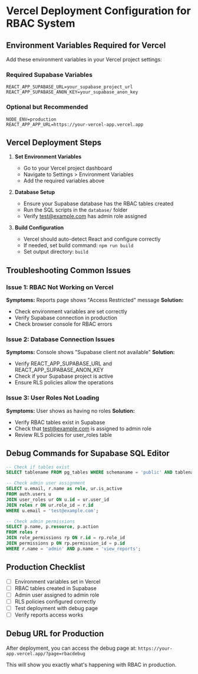 # Vercel Deployment Configuration for RBAC System

## Environment Variables Required for Vercel

Add these environment variables in your Vercel project settings:

### Required Supabase Variables
```
REACT_APP_SUPABASE_URL=your_supabase_project_url
REACT_APP_SUPABASE_ANON_KEY=your_supabase_anon_key
```

### Optional but Recommended
```
NODE_ENV=production
REACT_APP_APP_URL=https://your-vercel-app.vercel.app
```

## Vercel Deployment Steps

1. **Set Environment Variables**
   - Go to your Vercel project dashboard
   - Navigate to Settings > Environment Variables
   - Add the required variables above

2. **Database Setup**
   - Ensure your Supabase database has the RBAC tables created
   - Run the SQL scripts in the `database/` folder
   - Verify test@example.com has admin role assigned

3. **Build Configuration**
   - Vercel should auto-detect React and configure correctly
   - If needed, set build command: `npm run build`
   - Set output directory: `build`

## Troubleshooting Common Issues

### Issue 1: RBAC Not Working on Vercel
**Symptoms:** Reports page shows "Access Restricted" message
**Solution:** 
- Check environment variables are set correctly
- Verify Supabase connection in production
- Check browser console for RBAC errors

### Issue 2: Database Connection Issues
**Symptoms:** Console shows "Supabase client not available"
**Solution:**
- Verify REACT_APP_SUPABASE_URL and REACT_APP_SUPABASE_ANON_KEY
- Check if your Supabase project is active
- Ensure RLS policies allow the operations

### Issue 3: User Roles Not Loading
**Symptoms:** User shows as having no roles
**Solution:**
- Verify RBAC tables exist in Supabase
- Check that test@example.com is assigned to admin role
- Review RLS policies for user_roles table

## Debug Commands for Supabase SQL Editor

```sql
-- Check if tables exist
SELECT tablename FROM pg_tables WHERE schemaname = 'public' AND tablename LIKE '%role%';

-- Check admin user assignment
SELECT u.email, r.name as role, ur.is_active
FROM auth.users u
JOIN user_roles ur ON u.id = ur.user_id
JOIN roles r ON ur.role_id = r.id
WHERE u.email = 'test@example.com';

-- Check admin permissions
SELECT p.name, p.resource, p.action
FROM roles r
JOIN role_permissions rp ON r.id = rp.role_id
JOIN permissions p ON rp.permission_id = p.id
WHERE r.name = 'admin' AND p.name = 'view_reports';
```

## Production Checklist

- [ ] Environment variables set in Vercel
- [ ] RBAC tables created in Supabase
- [ ] Admin user assigned to admin role
- [ ] RLS policies configured correctly
- [ ] Test deployment with debug page
- [ ] Verify reports access works

## Debug URL for Production

After deployment, you can access the debug page at:
`https://your-app.vercel.app/?page=rbacdebug`

This will show you exactly what's happening with RBAC in production.
